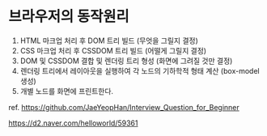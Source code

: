 # 브라우저의 동작원리

1. HTML 마크업 처리 후 DOM 트리 빌드 (무엇을 그릴지 결정)
2. CSS 마크업 처리 후 CSSDOM 트리 빌드 (어떨게 그릴지 결정)
3. DOM 및 CSSDOM 결합 및 렌더링 트리 형성 (화면에 그려질 것만 결정)
4. 렌더링 트리에서 레이아웃을 실행하여 각 노드의 기하학적 형태 계산 (box-model 생성)
5. 개별 노드를 화면에 프린트한다.

ref.
https://github.com/JaeYeopHan/Interview_Question_for_Beginner

https://d2.naver.com/helloworld/59361
